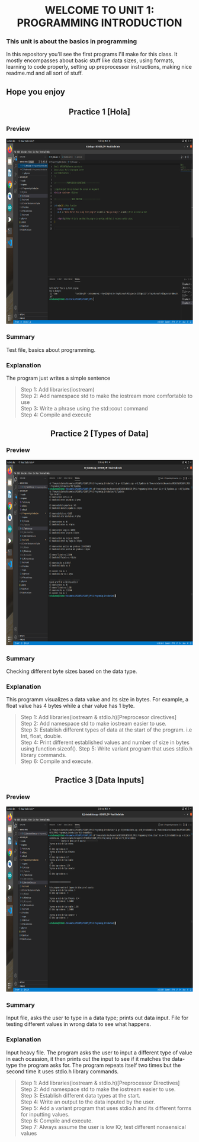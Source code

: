 <h1 align="center">
WELCOME TO UNIT 1: PROGRAMMING INTRODUCTION

### This unit is about the basics in programming
In this repository you'll see the first programs I'll make for this class. It mostly encompasses about basic stuff like data sizes, using formats, learning to code properly, setting up preprocessor instructions, making nice readme.md and all sort of stuff.  

## Hope you enjoy  


<h2 align="center">
Practice 1 [Hola]
</h4>


### Preview  

<div align ="center">
<img alt="Practica 1" height="500" src="Imagenes/Practica1.png"/>
</div>    


### Summary
Test file, basics about programming.
### Explanation
The program just writes a simple sentence
> Step 1: Add libraries(iostream)  
> Step 2: Add namespace std to make the iostream more comfortable to use  
> Step 3: Write a phrase using the std::cout command  
> Step 4: Compile and execute    


<h2 align="center">
Practice 2 [Types of Data]
</h4>


### Preview  

<div align ="center">
<img alt="Practica 2" height="500" src="Imagenes/Practica2.png"/>
</div>  


### Summary
Checking different byte sizes based on the data type.
### Explanation
This programm visualizes a data value and its size in bytes. For example, a float value has 4 bytes while a char value has 1 byte.
> Step 1: Add libraries(iostream & stdio.h)[Preprocesor directives]  
> Step 2: Add namespace std to make iostream easier to use.  
> Step 3: Establish different types of data at the start of the program. i.e Int, float, double.  
> Step 4: Print different established values and number of size in bytes using function sizeof().
> Step 5: Write variant program that uses stdio.h library commands.  
> Step 6: Compile and execute.  


<h2 align="center">
Practice 3 [Data Inputs]
</h4>


### Preview  

<div align ="center">
<img alt="Practica 3" height="500" src="Imagenes/Practica3.png"/>
</div>  

### Summary
Input file, asks the user to type in a data type; prints out data input. File for testing different values in wrong data to see what happens.  
### Explanation
Input heavy file. The program asks the user to input a different type of value in each ocassion, it then prints out the input to see if it matches the data-type the program asks for. The program repeats itself two times but the second time it uses stdio.h library commands.    
> Step 1: Add libraries(iostream & stdio.h)[Preprocessor Directives]  
> Step 2: Add namespace std to make the iostream easier to use.  
> Step 3: Establish different data types at the start.    
> Step 4: Write an output to the data inputed by the user.  
> Step 5: Add a variant program that uses stdio.h and its different forms for inputting values.  
> Step 6: Compile and execute.  
> Step 7: Always assume the user is low IQ; test different nonsensical values  
